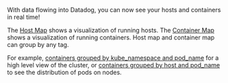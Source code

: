 With data flowing into Datadog, you can now see your hosts and containers in real time!

The [Host Map](https://app.datadoghq.com/infrastructure/map?node_type=host) shows a visualization of running hosts. The [Container Map]() shows a visualization of running containers. Host map and container map can group by any tag.

For example, [containers grouped by kube_namespace and pod_name](https://app.datadoghq.com/infrastructure/map?node_type=container&groupby=kube_namespace%2Cpod_name) for a high level view of the cluster, or [containers grouped by host and pod_name](https://app.datadoghq.com/infrastructure/map?node_type=container&groupby=host%2Cpod_name) to see the distribution of pods on nodes.
